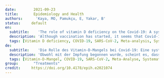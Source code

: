 ```yaml
---
date:        2021-09-23
title:       Epidemiology and Health
authors:      'Kaya, MO, Pamukçu, E, Yakar, B'
status:     default
en:
  subtitle:    'The role of vitamin D deficiency on the Covid-19: A systematic review and meta-analysis of observational studies'
  description: 'Although vaccination has started, it seems that Covid-19 will continue to threaten public health for a long time. Therefore, in addition to the vaccine, the use of supplements to support the immune system may also be important. The main purpose of this study is to indicate the possible effect of low serum vitamin D (25(OH)D<20 ng/mL or 50nmol/L) on the Covid-19 infection and outcomes. To accomplish our objectives, we searched on Google Scholar, PubMed, Scopus, Web of Science, and ScienceDirect databases without any language restrictions for articles between 01.01.2020 and 15.12.2020. We performed three meta-analyses to combine the OR values by paying attention to laboratory measurement units for vitamin D and the measured serum 25(OH)D level. 23 eligible studies involving the relationship between vitamin D and Covid-19 infection/outcomes were identified (n=206861). We applied three meta-analyses called D-CIMA, D-CSMA and D-CMMA for Covid-19 infection, severity, and mortality, respectively. According to obtained result from D-CIMA, one which has low serum vitamin D are 1.64 times (95%CI=[1.32-2.04],p<0.001) more likely to get Covid-19 infection. In D-CSMA, we found that people with the serum 25(OH)D level below 20ng/mL or 50nmol/L have 2.58 times (95%CI=[1.28-5.19],p=0.008) more likely to risk having severe Covid-19. We obtained from D-CMMA that low vitamin D level has no effect on Covid-19 mortality (OR=2.42 95%CI=[0.73-8.04],p=0.148). Vitamin D deficiency increases the risk of Covid-19 infection and the potential for the severity of the disease. Therefore, vitamin D supplements should be added to prevention and treatment protocols for Covid-19 disease.'
  tags: [Vitamin D deficiency, COVID-19, SARS-CoV-2, Meta-analysis, Systematic review]
de: 
  subtitle:    'Die Rolle des Vitamin-D-Mangels bei Covid-19: Eine systematische Überprüfung und Meta-Analyse von Beobachtungsstudien'
  description: 'Obwohl mit der Impfung begonnen wurde, scheint es, dass Covid-19 die öffentliche Gesundheit noch lange Zeit bedrohen wird. Daher könnte neben dem Impfstoff auch die Verwendung von Ergänzungsmitteln zur Unterstützung des Immunsystems wichtig sein. Das Hauptziel dieser Studie ist, die möglichen Auswirkungen eines niedrigen Serum-Vitamin-D-Spiegels (25(OH)D<20 ng/mL oder 50nmol/L) auf die Covid-19-Infektion und deren Folgen aufzuzeigen. Um unsere Ziele zu erreichen, suchten wir in den Datenbanken Google Scholar, PubMed, Scopus, Web of Science und ScienceDirect ohne sprachliche Einschränkungen nach Artikeln zwischen dem 01.01.2020 und dem 15.12.2020. Wir führten drei Meta-Analysen durch, um die OR-Werte zu kombinieren, wobei wir die Labormesseinheiten für Vitamin D und den gemessenen 25(OH)D-Serumspiegel berücksichtigten. 23 in Frage kommende Studien wurden identifiziert, die sich mit dem Zusammenhang zwischen Vitamin D und Covid-19-Infektionen oder Ergebnissen befassten (n=206861). Wir haben drei Meta-Analysen, D-CIMA, D-CSMA und D-CMMA, für die Covid-19-Infektion, den Schweregrad oder die Mortalität durchgeführt. Nach den Ergebnissen der D-CIMA ist die Wahrscheinlichkeit einer Covid-19-Infektion bei Personen mit niedrigem Serum-Vitamin D um das 1,64-fache (95%CI=[1,32-2,04], p<0,001) erhöht. In D-CSMA fanden wir heraus, dass Personen mit einem Serum 25(OH)D-Spiegel unter 20ng/mL oder 50nmol/L ein 2,58-faches (95%CI=[1,28-5,19],p=0,008) Risiko für eine schwere Covid-19-Infektion haben. Die D-CMMA-Studie ergab, dass ein niedriger Vitamin-D-Spiegel keinen Einfluss auf die Covid-19-Mortalität hat (OR=2,42 95%CI=[0,73-8,04],p=0,148). Ein Vitamin-D-Mangel erhöht das Risiko einer Covid-19-Infektion und möglicherweise auch den Schweregrad der Erkrankung. Daher sollten Vitamin-D-Ergänzungen in die Präventions- und Behandlungsprotokolle für die Covid-19-Krankheit aufgenommen werden.'
  tags: [Vitamin-D-Mangel, COVID-19, SARS-CoV-2, Meta-Analyse, Systematische Überprüfung]
group:       "Treatments"
credit:     https://doi.org/10.4178/epih.e2021074
---
```

<object data="{{ page.link }}" style='height:calc(100vh - 400px); width: 100%' type='application/pdf'></object>